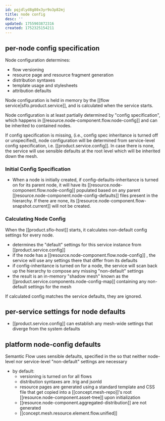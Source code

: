 ```yaml
---
id: pqjdlyd8g80x3yr9o3p82mj
title: node config
desc: ''
updated: 1755903872316
created: 1752325154211
---
```


## per-node config specification

Node configuration determines:

- flow versioning
- resource page and resource fragment generation
- distribution syntaxes
- template usage and stylesheets
- attribution defaults

Node configuration is held in memory by the [[flow service|sflo.product.service]], and is calculated when the service starts.

Node configuration is at least partially determined by "config specification", which happens in [[resource.node-component.flow.node-config]] and can be inherited to contained nodes.

If config specification is missing, (i.e., config spec inheritance is turned off or unspecified), node configuration will be determined from service-level config specification, i.e. [[product.service.config]]. In case there is none, the service will use sensible defaults at the root level which will be inherited down the mesh.

### Initial Config Specification

- When a node is initially created, if config-defaults-inheritance is turned on for its parent node, it will have its [[resource.node-component.flow.node-config]] populated based on any parent [[resource.node-component.node-config-defaults]] files present in the hierarchy. If there are none, its [[resource.node-component.flow-snapshot.current]] will not be created.

### Calculating Node Config

When the [[product.sflo-host]] starts, it calculates non-default config settings for every node.

- determines the "default" settings for this service instance from [[product.service.config]]
- if the node has a [[resource.node-component.flow.node-config]] , the service will use any settings there that differ from its defaults
- if config-inheritance is turned on for a node, the service will scan back up the hierarchy to compose any missing "non-default" settings
-  the result is an in-memory "shadow mesh" known as the [[product.service.components.node-config-map]] containing any non-default settings for the mesh

If calculated config matches the service defaults, they are ignored.

## per-service settings for node defaults

- [[product.service.config]] can establish any mesh-wide settings that diverge from the system defaults

## platform node-config defaults

Semantic Flow uses sensible defaults, specified in the so that neither node-level nor service-level "non-default" settings are necessary

- by default:
  - versioning is turned on for all flows
  - distribution syntaxes are .trig and jsonld
  - resource pages are generated using a standard template and CSS file that get copied into a [[concept.mesh-repo]]'s root [[resource.node-component.asset-tree]] upon initialization
  - [[resource.node-component.aggregated-distribution]] are not generated
  - [[concept.mesh.resource.element.flow.unified]]
